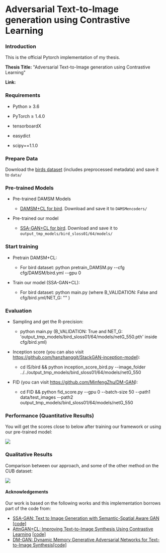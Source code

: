 # Adversarial Text-to-Image generation using Contrastive Learning

### Introduction
This is the official Pytorch implementation of my thesis.

**Thesis Title:** "Adversarial Text-to-Image generation using Contrastive Learning"

**Link:** 


### Requirements
* Python ≥ 3.6

* PyTorch ≥ 1.4.0

* tensorboardX

* easydict

* scipy==1.1.0


### Prepare Data


Download the [birds dataset](https://drive.google.com/drive/folders/13NJbgeIXIZi_XU67RNlPuhknXUZmVDuy?usp=sharing) (includes preprocessed metadata) and save it to `data/`


### Pre-trained Models

- Pre-trained DAMSM Models
  - [DAMSM+CL for bird](https://drive.google.com/drive/folders/1mic3yRak8oTXE2f6H8gTG5e4Os8qAETM?usp=sharing). Download and save it to `DAMSMencoders/`

- Pre-trained our model 
  - [SSA-GAN+CL for bird](https://drive.google.com/file/d/14pSKzoUj8EDfaoNLdQyx6qmv8lzKXOfV/view?usp=sharing). Download and save it to `output_tmp_models/bird_sloss01/64/models/`



### Start training

- Pretrain DAMSM+CL:
  - For bird dataset: python pretrain_DAMSM.py --cfg cfg/DAMSM/bird.yml --gpu 0
 

- Train our model (SSA-GAN+CL):
  - For bird dataset: python main.py (where B_VALIDATION: False and cfg/bird.yml/NET_G: "" )
  



### Evaluation
- Sampling and get the R-precision:
  - python main.py (B_VALIDATION: True and NET_G: 'output_tmp_models/bird_sloss01/64/models/netG_550.pth' inside cfg/bird.yml)
  
- Inception score (you can also visit https://github.com/hanzhanggit/StackGAN-inception-model):
  - cd IS/bird && python inception_score_bird.py --image_folder ../../output_tmp_models/bird_sloss01/64/models/netG_550

  
- FID (you can visit https://github.com/MinfengZhu/DM-GAN): 
  - cd FID && python fid_score.py --gpu 0 --batch-size 50 --path1 data/test_images --path2 output_tmp_models/bird_sloss01/64/models/netG_550

  

### Performance (Quantitative Results)
You will get the scores close to below after training our framework or using our pre-trained model:

![](https://github.com/priyankaupadhyay090/Master_thesis_CL_GANs/blob/main/results.PNG)


### Qualitative Results
Comparison between our approach, and some of the other method on the CUB dataset:

![](https://github.com/priyankaupadhyay090/Master_thesis_CL_GANs/blob/main/qualitative.PNG)



#### Acknowledgements

Our work is based on the following works and this implementation borrows part of the code from:
- [SSA-GAN: Text to Image Generation with Semantic-Spatial Aware GAN](https://arxiv.org/abs/2104.00567) [[code]](https://github.com/wtliao/text2image)
- [AttnGAN+CL: Improving Text-to-Image Synthesis Using Contrastive Learning](https://arxiv.org/abs/2107.02423?context=cs) [[code]](https://github.com/huiyegit/T2I_CL)
- [DM-GAN: Dynamic Memory Generative Adversarial Networks for Text-to-Image Synthesis](https://arxiv.org/abs/1904.01310)[[code]](https://github.com/MinfengZhu/DM-GAN)
